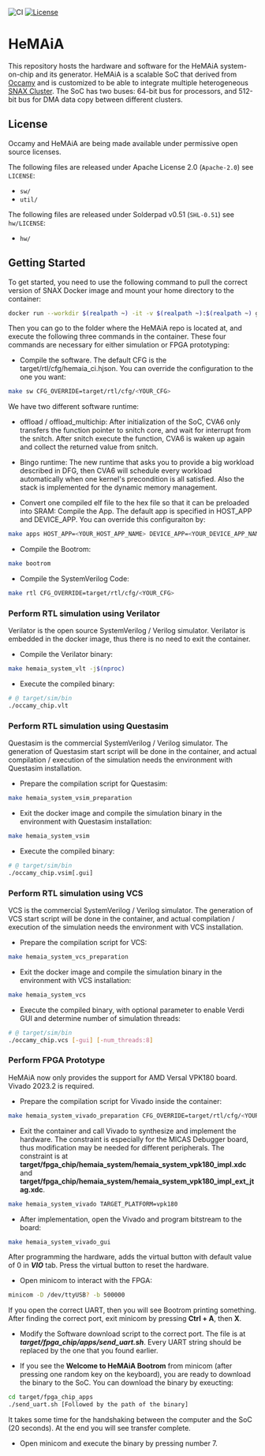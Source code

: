 ![CI](https://github.com/KULeuven-MICAS/HeMAiA/actions/workflows/ci.yml/badge.svg)
[![License](https://img.shields.io/badge/License-Apache%202.0-blue.svg)](https://opensource.org/licenses/Apache-2.0)

# HeMAiA

This repository hosts the hardware and software for the HeMAiA system-on-chip and its generator. HeMAiA is a scalable SoC that derived from [Occamy](https://github.com/pulp-platform/occamy/) and is customized to be able to integrate multiple heterogeneous [SNAX Cluster](https://github.com/KULeuven-MICAS/snax_cluster). The SoC has two buses: 64-bit bus for processors, and 512-bit bus for DMA data copy between different clusters. 

## License

Occamy and HeMAiA are being made available under permissive open source licenses.

The following files are released under Apache License 2.0 (`Apache-2.0`) see `LICENSE`:

- `sw/`
- `util/`

The following files are released under Solderpad v0.51 (`SHL-0.51`) see `hw/LICENSE`:

- `hw/`

## Getting Started

To get started, you need to use the following command to pull the correct version of SNAX Docker image and mount your home directory to the container: 

```bash
docker run --workdir $(realpath ~) -it -v $(realpath ~):$(realpath ~) ghcr.io/kuleuven-micas/snax@sha256:4ff37cad4e85d6a898cda3232ee04a1210833eb4618d1f1fd183201c03c4c57c
```

Then you can go to the folder where the HeMAiA repo is located at, and execute the following three commands in the container. These four commands are necessary for either simulation or FPGA prototyping:

- Compile the software. The default CFG is the target/rtl/cfg/hemaia_ci.hjson. You can override the configuration to the one you want:

```bash
make sw CFG_OVERRIDE=target/rtl/cfg/<YOUR_CFG>
```

We have two different software runtime:

- offload / offload_multichip: After initialization of the SoC, CVA6 only transfers the function pointer to snitch core, and wait for interrupt from the snitch. After snitch execute the function, CVA6 is waken up again and collect the returned value from snitch.

- Bingo runtime: The new runtime that asks you to provide a big workload described in DFG, then CVA6 will schedule every workload automatically when one kernel's precondition is all satisfied. Also the stack is implemented for the dynamic memory management.

- Convert one compiled elf file to the hex file so that it can be preloaded into SRAM: Compile the App. The default app is specified in HOST_APP and DEVICE_APP. You can override this configuraiton by:

 ```bash
make apps HOST_APP=<YOUR_HOST_APP_NAME> DEVICE_APP=<YOUR_DEVICE_APP_NAME>
```

- Compile the Bootrom:

```bash
make bootrom
```

- Compile the SystemVerilog Code:

```bash
make rtl CFG_OVERRIDE=target/rtl/cfg/<YOUR_CFG>
```

### Perform RTL simulation using Verilator

Verilator is the open source SystemVerilog / Verilog simulator. Verilator is embedded in the docker image, thus there is no need to exit the container.

- Compile the Verilator binary:

```bash
make hemaia_system_vlt -j$(nproc)
```

- Execute the compiled binary:

```bash
# @ target/sim/bin
./occamy_chip.vlt
```

### Perform RTL simulation using Questasim

Questasim is the commercial SystemVerilog / Verilog simulator. The generation of Questasim start script will be done in the container, and actual compilation / execution of the simulation needs the environment with Questasim installation.

- Prepare the compilation script for Questasim:

```bash
make hemaia_system_vsim_preparation
```

- Exit the docker image and compile the simulation binary in the environment with Questasim installation:

```bash
make hemaia_system_vsim
```

- Execute the compiled binary:

```bash
# @ target/sim/bin
./occamy_chip.vsim[.gui]
```

### Perform RTL simulation using VCS

VCS is the commercial SystemVerilog / Verilog simulator. The generation of VCS start script will be done in the container, and actual compilation / execution of the simulation needs the environment with VCS installation.

- Prepare the compilation script for VCS:

```bash
make hemaia_system_vcs_preparation
```

- Exit the docker image and compile the simulation binary in the environment with VCS installation:

```bash
make hemaia_system_vcs
```

- Execute the compiled binary, with optional parameter to enable Verdi GUI and determine number of simulation threads:

```bash
# @ target/sim/bin
./occamy_chip.vcs [-gui] [-num_threads:8]
```

### Perform FPGA Prototype

HeMAiA now only provides the support for AMD Versal VPK180 board. Vivado 2023.2 is required.

- Prepare the compilation script for Vivado inside the container:

```bash
make hemaia_system_vivado_preparation CFG_OVERRIDE=target/rtl/cfg/<YOUR_CFG> TARGET_PLATFORM=vpk180
```

- Exit the container and call Vivado to synthesize and implement the hardware. The constraint is especially for the MICAS Debugger board, thus modification may be needed for different peripherals. The constraint is at **target/fpga_chip/hemaia_system/hemaia_system_vpk180_impl.xdc** and **target/fpga_chip/hemaia_system/hemaia_system_vpk180_impl_ext_jtag.xdc**.

```bash
make hemaia_system_vivado TARGET_PLATFORM=vpk180
```

- After implementation, open the Vivado and program bitstream to the board:

```bash
make hemaia_system_vivado_gui
```

After programming the hardware, adds the virtual button with default value of 0 in ***VIO*** tab. Press the virtual button to reset the hardware.

- Open minicom to interact with the FPGA:

```bash
minicom -D /dev/ttyUSB? -b 500000
```

If you open the correct UART, then you will see Bootrom printing something.
After finding the correct port, exit minicom by pressing **Ctrl + A**, then **X**.

- Modify the Software download script to the correct port. The file is at ***target/fpga_chip/apps/send_uart.sh***. Every UART string should be replaced by the one that you found earlier.

- If you see the **Welcome to HeMAiA Bootrom** from minicom (after pressing one random key on the keyboard), you are ready to download the binary to the SoC. You can download the binary by exeucting:

```bash
cd target/fpga_chip_apps
./send_uart.sh [Followed by the path of the binary]
```

It takes some time for the handshaking between the computer and the SoC (20 seconds). At the end you will see transfer complete.

- Open minicom and execute the binary by pressing number 7.
